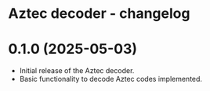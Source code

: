 # Aztec decoder - changelog

# 0.1.0 (2025-05-03)
- Initial release of the Aztec decoder.
- Basic functionality to decode Aztec codes implemented.
